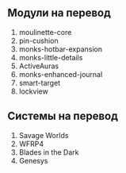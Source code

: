 ## Модули на перевод

1. moulinette-core
2. pin-cushion
3. monks-hotbar-expansion
4. monks-little-details
5. ActiveAuras
6. monks-enhanced-journal
7. smart-target
8. lockview

## Системы на перевод

1. Savage Worlds
2. WFRP4
3. Blades in the Dark
4. Genesys